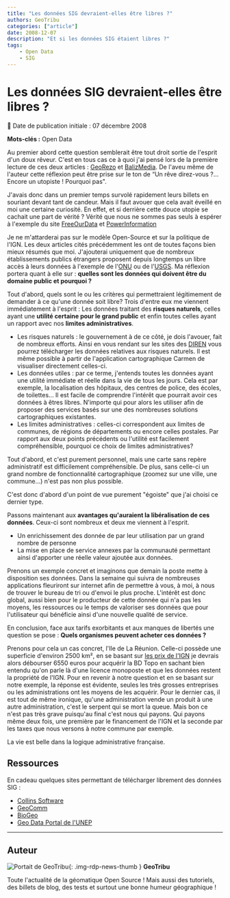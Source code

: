 ```yaml
---
title: "Les données SIG devraient-elles être libres ?"
authors: GeoTribu
categories: ["article"]
date: 2008-12-07
description: "Et si les données SIG étaient libres ?"
tags: 
    - Open Data
    - SIG
---
```


# Les données SIG devraient-elles être libres ?

:calendar: Date de publication initiale : 07 décembre 2008

**Mots-clés :** Open Data

Au premier abord cette question semblerait être tout droit sortie de l'esprit d'un doux rêveur. C'est en tous cas ce à quoi j'ai pensé lors de la première lecture de ces deux articles : [GeoRezo](http://georezo.net/blog/geolibre/2008/11/25/vers-la-liberation-de-certaines-donnees-de-lign-un-reve-ou-une-realite-proche-1ere-partie/) et [BalizMedia](http://media.baliz-geospatial.com/fr/article/vers-la-liberation-de-certaines-donnees-de-l-ign-un-reve-ou-une-realite-proche). De l'aveu même de l'auteur cette réflexion peut être prise sur le ton de “Un rêve direz-vous ?... Encore un utopiste ! Pourquoi pas".

J'avais donc dans un premier temps survolé rapidement leurs billets en souriant devant tant de candeur. Mais il faut avouer que cela avait éveillé en moi une certaine curiosité. En effet, et si derrière cette douce utopie se cachait une part de vérité ? Vérité que nous ne sommes pas seuls à espérer à l'exemple du site [FreeOurData](http://www.freeourdata.org.uk/why-free.php) et [PowerInformation](http://powerofinformation.wordpress.com/2008/11/27/geographic-data-that-should-be-free-in-all-senses-of-the-word/)

Je ne m'attarderai pas sur le modèle Open-Source et sur la politique de l'IGN. Les deux articles cités précédemment les ont de toutes façons bien mieux résumés que moi. J'ajouterai uniquement que de nombreux établissements publics étrangers proposent depuis longtemps un libre accès à leurs données à l'exemple de l'[ONU](http://data.un.org/) ou de l'[USGS](http://www.usgs.gov/). Ma réflexion portera quant à elle sur : **quelles sont les données qui doivent être du domaine public et pourquoi ?**

Tout d'abord, quels sont le ou les critères qui permettraient légitimement de demander à ce qu'une donnée soit libre? Trois d'entre eux me viennent immédiatement à l'esprit : Les données traitant des **risques naturels**, celles ayant une **utilité certaine pour le grand public** et enfin toutes celles ayant un rapport avec nos **limites administratives**.

* Les risques naturels : le gouvernement à de ce côté, je dois l'avouer, fait de nombreux efforts. Ainsi en vous rendant sur les sites des [DIREN](http://www.ecologie.gouv.fr/DIREN-Directions-regionales-de-l.html) vous pourrez télécharger les données relatives aux risques naturels. Il est même possible à partir de l'application cartographique Carmen de visualiser directement celles-ci.
* Les données utiles : par ce terme, j'entends toutes les données ayant une utilité immédiate et réelle dans la vie de tous les jours. Cela est par exemple, la localisation des hôpitaux, des centres de police, des écoles, de toilettes... Il est facile de comprendre l'intérêt que pourrait avoir ces données à êtres libres. N'importe qui pour alors les utiliser afin de proposer des services basés sur une des nombreuses solutions cartographiques existantes.
* Les limites administratives : celles-ci correspondent aux limites de communes, de régions de départements ou encore celles postales. Par rapport aux deux points précédents ou l'utilité est facilement compréhensible, pourquoi ce choix de limites administratives?

Tout d'abord, et c'est purement personnel, mais une carte sans repère administratif est difficilement compréhensible. De plus, sans celle-ci un grand nombre de fonctionnalité cartographique (zoomez sur une ville, une commune...) n'est pas non plus possible.

C'est donc d'abord d'un point de vue purement "égoiste" que j'ai choisi ce dernier type.

Passons maintenant aux **avantages qu'auraient la libéralisation de ces données**. Ceux-ci sont nombreux et deux me viennent à l'esprit.

* Un enrichissement des donnée de par leur utilisation par un grand nombre de personne  
* La mise en place de service annexes par la communauté permettant ainsi d'apporter une réelle valeur ajoutée aux données.

Prenons un exemple concret et imaginons que demain la poste mette à disposition ses données. Dans la semaine qui suivra de nombreuses applications fleuriront sur internet afin de permettre à vous, à moi, à nous de trouver le bureau de tri ou d'envoi le plus proche. L'intérêt est donc global, aussi bien pour le producteur de cette donnée qui n'a pas les moyens, les ressources ou le temps de valoriser ses données que pour l'utilisateur qui bénéficie ainsi d'une nouvelle qualité de service.

En conclusion, face aux tarifs exorbitants et aux manques de libertés une question se pose : **Quels organismes peuvent acheter ces données ?**

Prenons pour cela un cas concret, l'Ile de La Réunion. Celle-ci possède une superficie d'environ 2500 km², en se basant sur [les prix de l'IGN](http://professionnels.ign.fr/DISPLAY/000/506/461/5064616/BDTOPO_tarif.pdf) je devrais alors débourser 6550 euros pour acquérir la BD Topo en sachant bien entendu qu'on parle là d'une licence monoposte et que les données restent la propriété de l'IGN. Pour en revenir à notre question et en se basant sur notre exemple, la réponse est évidente, seules les très grosses entreprises ou les administrations ont les moyens de les acquérir. Pour le dernier cas, il est tout de même ironique, qu'une administration vende un produit à une autre administration, c'est le serpent qui se mort la queue. Mais bon ce n'est pas très grave puisqu'au final c'est nous qui payons. Qui payons même deux fois, une première par le financement de l'IGN et la seconde par les taxes que nous versons à notre commune par exemple.

La vie est belle dans la logique administrative française.

## Ressources

En cadeau quelques sites permettant de télécharger librement des données SIG :

* [Collins Software](http://www.collinssoftware.com/freegis_by_region.htm)  
* [GeoComm](http://data.geocomm.com/)  
* [BioGeo](http://biogeo.berkeley.edu/bgm/gdata.php)
* [Geo Data Portal de l'UNEP](http://geodata.grid.unep.ch/)

----

## Auteur

![Portait de GeoTribu](https://cdn.geotribu.fr/img/internal/charte/geotribu_logo_64x64.png){: .img-rdp-news-thumb }
**GeoTribu**

Toute l'actualité de la géomatique Open Source ! Mais aussi des tutoriels, des billets de blog, des tests et surtout une bonne humeur géographique !
